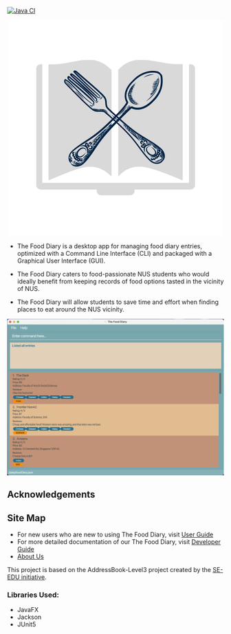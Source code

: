 [![Java CI](https://github.com/AY2021S2-CS2103-T14-2/tp/actions/workflows/gradle.yml/badge.svg?branch=master)](https://github.com/AY2021S2-CS2103-T14-2/tp/actions/workflows/gradle.yml)

<div align="center">
    <img alt="Logo" src="docs/images/Logo.png">
</div>

* The Food Diary is a desktop app for managing food diary entries, optimized with a Command Line Interface (CLI)
and packaged with a Graphical User Interface (GUI).

* The Food Diary caters to food-passionate NUS students who would ideally benefit from keeping records of food
options tasted in the vicinity of NUS.

* The Food Diary will allow students to save time and effort when finding places to eat around the NUS vicinity.

<div align="center">
    <img alt="Ui" src="docs/images/Ui.png">
</div>

## Acknowledgements

## Site Map
* For new users who are new to using The Food Diary, visit [User Guide](https://github.com/AY2021S2-CS2103-T14-2/tp/blob/master/docs/UserGuide.md)
* For more detailed documentation of our The Food Diary, visit [Developer Guide](https://github.com/AY2021S2-CS2103-T14-2/tp/blob/master/docs/DeveloperGuide.md)
* [About Us](https://github.com/AY2021S2-CS2103-T14-2/tp/blob/master/docs/AboutUs.md)

This project is based on the AddressBook-Level3 project created by the [SE-EDU initiative](https://se-education.org).
### Libraries Used:
* JavaFX
* Jackson
* JUnit5
